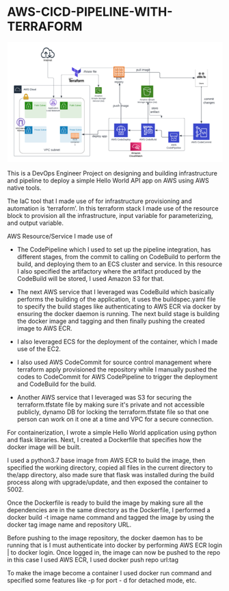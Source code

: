 # AWS-CICD-PIPELINE-WITH-TERRAFORM
<p align="center">
  <img src="https://github.com/awsactivators/AWS-CICD-PIPELINE-WITH-TERRAFORM/blob/master/design.png" width="750" title="design">
</p>

This is a DevOps Engineer Project on designing and building infrastructure and pipeline to deploy a simple
Hello World API app on AWS using AWS native tools.

The IaC tool that I made use of for infrastructure provisioning and automation is ‘terraform’. In this
terraform stack I made use of the resource block to provision all the infrastructure, input variable for
parameterizing, and output variable.

AWS Resource/Service I made use of
- The CodePipeline which I used to set up the pipeline integration, has different stages, from the commit
to calling on CodeBuild to perform the build, and deploying them to an ECS cluster and service. In this
resource I also specified the artifactory where the artifact produced by the CodeBuild will be stored, I used
Amazon S3 for that.

- The next AWS service that I leveraged was CodeBuild which basically performs the building of the
application, it uses the buildspec.yaml file to specify the build stages like authenticating to AWS ECR via
docker by ensuring the docker daemon is running. The next build stage is building the docker image and
tagging and then finally pushing the created image to AWS ECR.

- I also leveraged ECS for the deployment of the container, which I made use of the EC2.

- I also used AWS CodeCommit for source control management where terraform apply provisioned the
repository while I manually pushed the codes to CodeCommit for AWS CodePipeline to trigger the
deployment and CodeBuild for the build.

- Another AWS service that I leveraged was S3 for securing the terraform.tfstate file by making sure it's
private and not accessible publicly, dynamo DB for locking the terraform.tfstate file so that one person
can work on it one at a time and VPC for a secure connection.

For containerization, I wrote a simple Hello World application using python and flask libraries. Next, I
created a Dockerfile that specifies how the docker image will be built.

I used a python3.7 base image from AWS ECR to build the image, then specified the working directory,
copied all files in the current directory to the/app directory, also made sure that flask was installed during
the build process along with upgrade/update, and then exposed the container to 5002.

Once the Dockerfile is ready to build the image by making sure all the dependencies are in the same
directory as the Dockerfile, I performed a docker build -t image name command and tagged the image by
using the docker tag image name and repository URL.

Before pushing to the image repository, the docker daemon has to be running that is I must authenticate
into docker by performing AWS ECR login | to docker login.
Once logged in, the image can now be pushed to the repo in this case I used AWS ECR, I used docker push
repo url:tag

To make the image become a container I used docker run command and specified some features like -p
for port - d for detached mode, etc.
